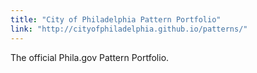 ```yaml
---
title: "City of Philadelphia Pattern Portfolio"
link: "http://cityofphiladelphia.github.io/patterns/"
---
```


The official Phila.gov Pattern Portfolio.
